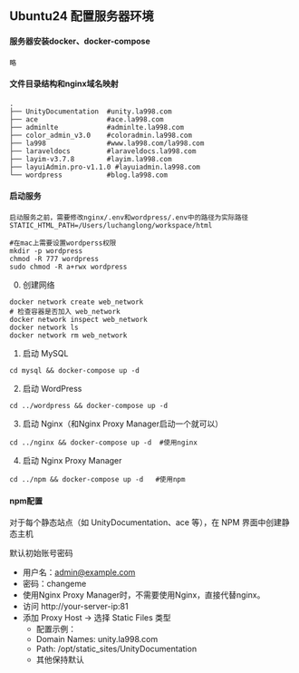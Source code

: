 ## Ubuntu24 配置服务器环境

#### 服务器安装docker、docker-compose
    略
#### 文件目录结构和nginx域名映射
```text
.
├── UnityDocumentation  #unity.la998.com
├── ace                 #ace.la998.com
├── adminlte            #adminlte.la998.com
├── color_admin_v3.0    #coloradmin.la998.com
├── la998               #www.la998.com/la998.com
├── laraveldocs         #laraveldocs.la998.com
├── layim-v3.7.8        #layim.la998.com
├── layuiAdmin.pro-v1.1.0 #layuiadmin.la998.com
└── wordpress           #blog.la998.com
```
#### 启动服务
    启动服务之前，需要修改nginx/.env和wordpress/.env中的路径为实际路径
    STATIC_HTML_PATH=/Users/luchanglong/workspace/html
 ```
 #在mac上需要设置wordperss权限
 mkdir -p wordpress 
 chmod -R 777 wordpress
 sudo chmod -R a+rwx wordpress
 ```
0. 创建网络
```
docker network create web_network
# 检查容器是否加入 web_network
docker network inspect web_network
docker network ls
docker network rm web_network
 ```
1. 启动 MySQL
```
cd mysql && docker-compose up -d
```
2. 启动 WordPress
```
cd ../wordpress && docker-compose up -d
```
3. 启动 Nginx（和Nginx Proxy Manager启动一个就可以）
```
cd ../nginx && docker-compose up -d  #使用nginx
```
4. 启动 Nginx Proxy Manager 
```
cd ../npm && docker-compose up -d   #使用npm
```
#### npm配置

对于每个静态站点（如 UnityDocumentation、ace 等），在 NPM 界面中创建静态主机

默认初始账号密码
* 用户名：admin@example.com
* 密码：changeme
* 使用Nginx Proxy Manager时，不需要使用Nginx，直接代替nginx。
* 访问 http://your-server-ip:81
* 添加 Proxy Host → 选择 Static Files 类型
  - 配置示例：
  - Domain Names: unity.la998.com
  - Path: /opt/static_sites/UnityDocumentation
  - 其他保持默认

